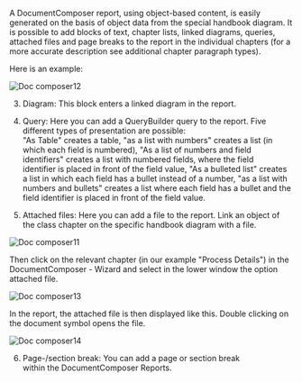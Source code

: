 A DocumentComposer report, using object-based content, is easily
generated on the basis of object data from the special handbook diagram.
It is possible to add blocks of text, chapter lists, linked diagrams,
queries, attached files and page breaks to the report in the individual
chapters (for a more accurate description see additional chapter
paragraph types).

Here is an example:

![Doc composer12](//images.ctfassets.net/6mz8d8cle1nl/2rjWIgvniwCedOwzcwEGkC/e0b816f8a768f89d7e0ea0bd1176f8c3/Doc_composer12.png)



3. Diagram: This block enters a linked diagram in the report.  
4. Query: Here you can add a QueryBuilder query to the report. Five
different types of presentation are possible:  
"As Table" creates a table, "as a list with numbers" creates a list (in
which each field is numbered), "As a list of numbers and field
identifiers" creates a list with numbered fields, where the field
identifier is placed in front of the field value, "As a bulleted list"
creates a list in which each field has a bullet instead of a number, "as
a list with numbers and bullets" creates a list where each field has a
bullet and the field identifier is placed in front of the field value.

5. Attached files: Here you can add a file to the report. Link an object
of the class chapter on the specific handbook diagram with a file. 


 ![Doc composer11](//images.ctfassets.net/6mz8d8cle1nl/3fARiH34aZ7BnO5VMpa6t5/2052d928e60a34e3a3266187cde33acb/Doc_composer11.png)

Then click on the relevant chapter (in our example "Process Details") in
the DocumentComposer - Wizard and select in the lower window the option
attached file.



 ![Doc composer13](//images.ctfassets.net/6mz8d8cle1nl/4SoNdRGCT4c5NHzhotuYEz/c4528ce28aea62f21e536f5f9f5b8a62/Doc_composer13.png) 

In the report, the attached file is then displayed like this. Double
clicking on the document symbol opens the file. 

![Doc composer14](//images.ctfassets.net/6mz8d8cle1nl/6yR2FGHV9bg4oKUV6WDNMy/3db689b991bbcb79a930a6a6d3c2758a/Doc_composer14.png)

6. Page-/section break: You can add a page or section break   
within the DocumentComposer Reports.

 

